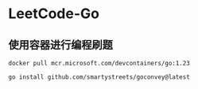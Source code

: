 # LeetCode-Go

## 使用容器进行编程刷题

```shell
docker pull mcr.microsoft.com/devcontainers/go:1.23
```

```shell
go install github.com/smartystreets/goconvey@latest
```
